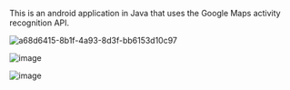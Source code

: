 This is an android application in Java that uses the Google Maps activity recognition API.

![a68d6415-8b1f-4a93-8d3f-bb6153d10c97](https://user-images.githubusercontent.com/79575344/154065684-377266e6-9604-4523-8d98-b3cacf80ca96.jpg)

![image](https://user-images.githubusercontent.com/79575344/154066257-f5de9033-996b-465d-bfee-1906f03b47a4.png)

![image](https://user-images.githubusercontent.com/79575344/154066301-e74a8a9c-bde3-43ad-8b51-27c3c16db801.png)

